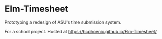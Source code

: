 # Elm-Timesheet
Prototyping a redesign of ASU's time submission system.

For a school project. Hosted at https://hcphoenix.github.io/Elm-Timesheet/
